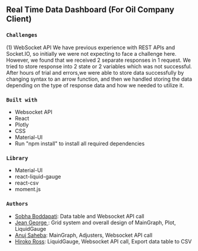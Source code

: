## Real Time Data Dashboard (For Oil Company Client)

### `Challenges`

(1) WebSocket API
We have previous experience with REST APIs and Socket.IO, so initially we were not expecting to face a challenge here. However, we found that we received 2 separate responses in 1 request.
We tried to store response into 2 state or 2 variables which was not successful. After hours of trial and errors,we were able to store data successfully by changing syntax to an arrow function, and then we handled storing the data depending on the type of response data and how we needed to utilize it.
### `Built with`

- Websocket API
- React
- Plotly
- CSS
- Material-UI
- Run "npm install" to install all required dependencies

### `Library`

- Material-UI
- react-liquid-gauge
- react-csv
- moment.js

### `Authors`

<ul>
<li><a href="https://github.com/gysobu">Sobha Boddapati</a>: Data table and Websocket API call
</li>
<li><a href="https://github.com/jeanjosephgeorge">Jean George </a>: Grid system and overall design of MainGraph, Plot, LiquidGauge
</li>
<li><a href="https://github.com/acecoder93">Anuj Saheba</a>: MainGraph, Adjusters, Websocket API call
</li>
<li><a href="https://github.com/hirosoft40">Hiroko Ross</a>: LiquidGauge, Websocket API call, Export data table to CSV
</li>
</ul>
